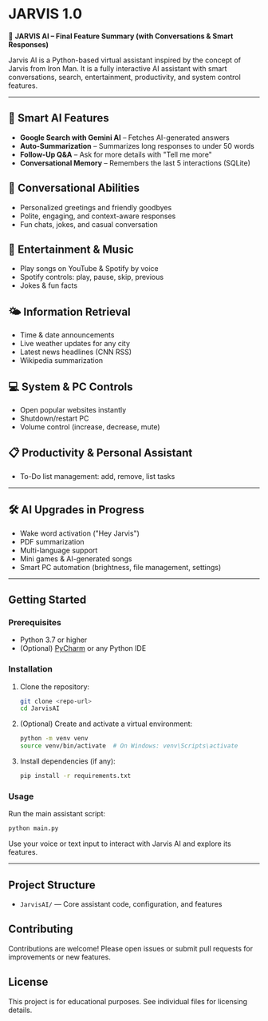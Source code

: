 # JARVIS 1.0

🚀 **JARVIS AI – Final Feature Summary (with Conversations & Smart Responses)**

Jarvis AI is a Python-based virtual assistant inspired by the concept of Jarvis from Iron Man. It is a fully interactive AI assistant with smart conversations, search, entertainment, productivity, and system control features.

---

## 🧠 Smart AI Features
- **Google Search with Gemini AI** – Fetches AI-generated answers
- **Auto-Summarization** – Summarizes long responses to under 50 words
- **Follow-Up Q&A** – Ask for more details with "Tell me more"
- **Conversational Memory** – Remembers the last 5 interactions (SQLite)

## 💬 Conversational Abilities
- Personalized greetings and friendly goodbyes
- Polite, engaging, and context-aware responses
- Fun chats, jokes, and casual conversation

## 🎵 Entertainment & Music
- Play songs on YouTube & Spotify by voice
- Spotify controls: play, pause, skip, previous
- Jokes & fun facts

## 🌤️ Information Retrieval
- Time & date announcements
- Live weather updates for any city
- Latest news headlines (CNN RSS)
- Wikipedia summarization

## 💻 System & PC Controls
- Open popular websites instantly
- Shutdown/restart PC
- Volume control (increase, decrease, mute)

## 📋 Productivity & Personal Assistant
- To-Do list management: add, remove, list tasks

---

## 🛠 AI Upgrades in Progress
- Wake word activation ("Hey Jarvis")
- PDF summarization
- Multi-language support
- Mini games & AI-generated songs
- Smart PC automation (brightness, file management, settings)

---

## Getting Started

### Prerequisites
- Python 3.7 or higher
- (Optional) [PyCharm](https://www.jetbrains.com/pycharm/) or any Python IDE

### Installation
1. Clone the repository:
   ```bash
   git clone <repo-url>
   cd JarvisAI
   ```
2. (Optional) Create and activate a virtual environment:
   ```bash
   python -m venv venv
   source venv/bin/activate  # On Windows: venv\Scripts\activate
   ```
3. Install dependencies (if any):
   ```bash
   pip install -r requirements.txt
   ```

### Usage
Run the main assistant script:
```bash
python main.py
```

Use your voice or text input to interact with Jarvis AI and explore its features.

---

## Project Structure
- `JarvisAI/` — Core assistant code, configuration, and features

## Contributing
Contributions are welcome! Please open issues or submit pull requests for improvements or new features.

## License
This project is for educational purposes. See individual files for licensing details. 
